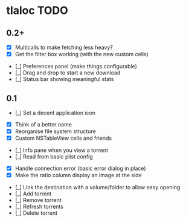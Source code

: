 # tlaloc TODO

## 0.2+

- [x] Multicalls to make fetching less heavy?
- [x] Get the filter box working (with the new custom cells)
- [_] Preferences panel (make things configurable)
- [_] Drag and drop to start a new download
- [_] Status bar showing meaningful stats

## 0.1

- [_] Set a decent application icon
- [x] Think of a better name
- [x] Reorganise file system structure
- [x] Custom NSTableView cells and friends
- [_] Info pane when you view a torrent
- [_] Read from basic plist config
- [x] Handle connection error (basic error dialog in place)
- [x] Make the ratio column display an image at the side
- [_] Link the destination with a volume/folder to allow easy opening
- [_] Add torrent
- [_] Remove torrent
- [_] Refresh torrents
- [_] Delete torrent
